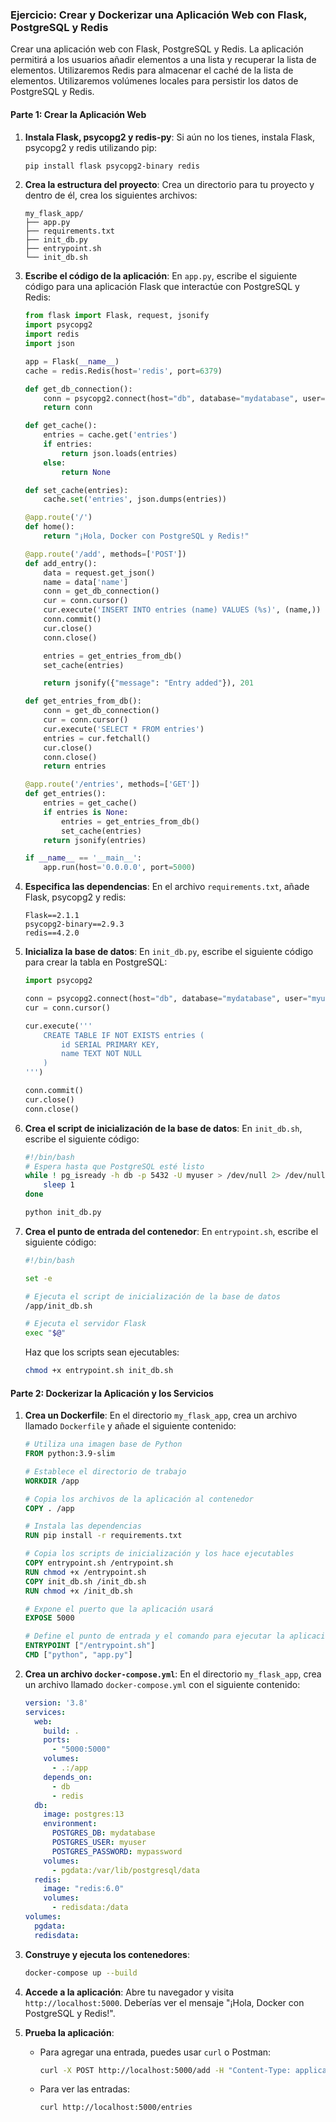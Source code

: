 ### Ejercicio: Crear y Dockerizar una Aplicación Web con Flask, PostgreSQL y Redis

Crear una aplicación web con Flask, PostgreSQL y Redis. La aplicación permitirá a los usuarios añadir elementos a una lista y recuperar la lista de elementos.
Utilizaremos Redis para almacenar el caché de la lista de elementos.
Utilizaremos volúmenes locales para persistir los datos de PostgreSQL y Redis.

#### Parte 1: Crear la Aplicación Web

1. **Instala Flask, psycopg2 y redis-py**: Si aún no los tienes, instala Flask, psycopg2 y redis utilizando pip:
   ```bash
   pip install flask psycopg2-binary redis
   ```

2. **Crea la estructura del proyecto**: Crea un directorio para tu proyecto y dentro de él, crea los siguientes archivos:
   ```plaintext
   my_flask_app/
   ├── app.py
   ├── requirements.txt
   ├── init_db.py
   ├── entrypoint.sh
   └── init_db.sh
   ```

3. **Escribe el código de la aplicación**: En `app.py`, escribe el siguiente código para una aplicación Flask que interactúe con PostgreSQL y Redis:
   ```python
   from flask import Flask, request, jsonify
   import psycopg2
   import redis
   import json

   app = Flask(__name__)
   cache = redis.Redis(host='redis', port=6379)

   def get_db_connection():
       conn = psycopg2.connect(host="db", database="mydatabase", user="myuser", password="mypassword")
       return conn

   def get_cache():
       entries = cache.get('entries')
       if entries:
           return json.loads(entries)
       else:
           return None

   def set_cache(entries):
       cache.set('entries', json.dumps(entries))

   @app.route('/')
   def home():
       return "¡Hola, Docker con PostgreSQL y Redis!"

   @app.route('/add', methods=['POST'])
   def add_entry():
       data = request.get_json()
       name = data['name']
       conn = get_db_connection()
       cur = conn.cursor()
       cur.execute('INSERT INTO entries (name) VALUES (%s)', (name,))
       conn.commit()
       cur.close()
       conn.close()

       entries = get_entries_from_db()
       set_cache(entries)

       return jsonify({"message": "Entry added"}), 201

   def get_entries_from_db():
       conn = get_db_connection()
       cur = conn.cursor()
       cur.execute('SELECT * FROM entries')
       entries = cur.fetchall()
       cur.close()
       conn.close()
       return entries

   @app.route('/entries', methods=['GET'])
   def get_entries():
       entries = get_cache()
       if entries is None:
           entries = get_entries_from_db()
           set_cache(entries)
       return jsonify(entries)

   if __name__ == '__main__':
       app.run(host='0.0.0.0', port=5000)
   ```

4. **Especifica las dependencias**: En el archivo `requirements.txt`, añade Flask, psycopg2 y redis:
   ```plaintext
   Flask==2.1.1
   psycopg2-binary==2.9.3
   redis==4.2.0
   ```

5. **Inicializa la base de datos**: En `init_db.py`, escribe el siguiente código para crear la tabla en PostgreSQL:
   ```python
   import psycopg2

   conn = psycopg2.connect(host="db", database="mydatabase", user="myuser", password="mypassword")
   cur = conn.cursor()

   cur.execute('''
       CREATE TABLE IF NOT EXISTS entries (
           id SERIAL PRIMARY KEY,
           name TEXT NOT NULL
       )
   ''')

   conn.commit()
   cur.close()
   conn.close()
   ```

6. **Crea el script de inicialización de la base de datos**: En `init_db.sh`, escribe el siguiente código:
   ```bash
   #!/bin/bash
   # Espera hasta que PostgreSQL esté listo
   while ! pg_isready -h db -p 5432 -U myuser > /dev/null 2> /dev/null; do
       sleep 1
   done

   python init_db.py
   ```

7. **Crea el punto de entrada del contenedor**: En `entrypoint.sh`, escribe el siguiente código:
   ```bash
   #!/bin/bash

   set -e

   # Ejecuta el script de inicialización de la base de datos
   /app/init_db.sh

   # Ejecuta el servidor Flask
   exec "$@"
   ```

   Haz que los scripts sean ejecutables:
   ```bash
   chmod +x entrypoint.sh init_db.sh
   ```

#### Parte 2: Dockerizar la Aplicación y los Servicios

1. **Crea un Dockerfile**: En el directorio `my_flask_app`, crea un archivo llamado `Dockerfile` y añade el siguiente contenido:
   ```Dockerfile
   # Utiliza una imagen base de Python
   FROM python:3.9-slim

   # Establece el directorio de trabajo
   WORKDIR /app

   # Copia los archivos de la aplicación al contenedor
   COPY . /app

   # Instala las dependencias
   RUN pip install -r requirements.txt

   # Copia los scripts de inicialización y los hace ejecutables
   COPY entrypoint.sh /entrypoint.sh
   RUN chmod +x /entrypoint.sh
   COPY init_db.sh /init_db.sh
   RUN chmod +x /init_db.sh

   # Expone el puerto que la aplicación usará
   EXPOSE 5000

   # Define el punto de entrada y el comando para ejecutar la aplicación
   ENTRYPOINT ["/entrypoint.sh"]
   CMD ["python", "app.py"]
   ```

2. **Crea un archivo `docker-compose.yml`**: En el directorio `my_flask_app`, crea un archivo llamado `docker-compose.yml` con el siguiente contenido:
   ```yaml
   version: '3.8'
   services:
     web:
       build: .
       ports:
         - "5000:5000"
       volumes:
         - .:/app
       depends_on:
         - db
         - redis
     db:
       image: postgres:13
       environment:
         POSTGRES_DB: mydatabase
         POSTGRES_USER: myuser
         POSTGRES_PASSWORD: mypassword
       volumes:
         - pgdata:/var/lib/postgresql/data
     redis:
       image: "redis:6.0"
       volumes:
         - redisdata:/data
   volumes:
     pgdata:
     redisdata:
   ```

3. **Construye y ejecuta los contenedores**:
   ```bash
   docker-compose up --build
   ```

4. **Accede a la aplicación**: Abre tu navegador y visita `http://localhost:5000`. Deberías ver el mensaje "¡Hola, Docker con PostgreSQL y Redis!".

5. **Prueba la aplicación**:
   - Para agregar una entrada, puedes usar `curl` o Postman:
     ```bash
     curl -X POST http://localhost:5000/add -H "Content-Type: application/json" -d '{"name": "Prueba"}'
     ```
   - Para ver las entradas:
     ```bash
     curl http://localhost:5000/entries
     ```
